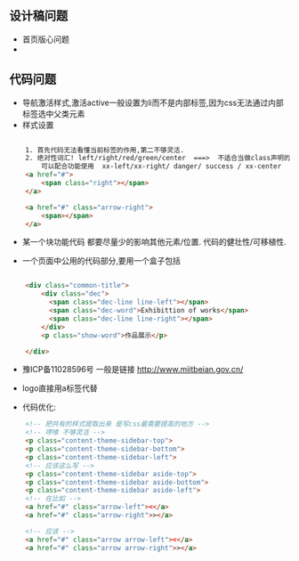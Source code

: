 ## 设计稿问题
+ 首页版心问题
+ 

## 代码问题
+ 导航激活样式,激活active一般设置为li而不是内部标签,因为css无法通过内部标签选中父类元素
+ 样式设置

``` html
	
	1. 首先代码无法看懂当前标签的作用,第二不够灵活.
	2. 绝对性词汇! left/right/red/green/center  ===>  不适合当做class声明的.
		可以配合功能使用  xx-left/xx-right/ danger/ success / xx-center
	<a href="#">
		<span class="right"></span>
	</a>

	<a href="#" class="arrow-right">
		<span></span>
	</a>

```
+ 某一个块功能代码 都要尽量少的影响其他元素/位置. 代码的健壮性/可移植性.

+ 一个页面中公用的代码部分,要用一个盒子包括

``` html

	<div class="common-title">
		<div class="dec">
		  <span class="dec-line line-left"></span>
		  <span class="dec-word">Exhibittion of works</span>
		  <span class="dec-line line-right"></span>
		</div>
		<p class="show-word">作品展示</p>

	</div>

```

+ 豫ICP备11028596号 一般是链接 http://www.miitbeian.gov.cn/

+ logo直接用a标签代替
+ 代码优化:

```html
	<!-- 把共有的样式提取出来 是写css最需要提高的地方 -->
	<!-- 啰嗦 不够灵活 -->
	<p class="content-theme-sidebar-top">
	<p class="content-theme-sidebar-bottom">					
	<p class="content-theme-sidebar-left">
	<!-- 应该这么写 -->
	<p class="content-theme-sidebar aside-top">
	<p class="content-theme-sidebar aside-bottom">					
	<p class="content-theme-sidebar aside-left">
	<!-- 在比如 -->
	<a href="#" class="arrow-left"><</a>
	<a href="#" class="arrow-right">></a>

	<!-- 应该 -->
	<a href="#" class="arrow arrow-left"><</a>
	<a href="#" class="arrow arrow-right">></a>


```